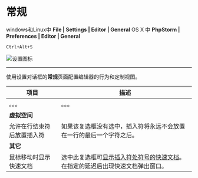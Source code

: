 # 常规

windows和Linux中 **File | Settings | Editor | General**
OS X 中 **PhpStorm | Preferences | Editor | General**

`Ctrl+Alt+S`

![设置图标](http://image.jellychen.cn/uploads/2016/10/settings.png)

___

使用设置对话框的**常规**页面配置编辑器的行为和定制视图。

|项目|描述|
|---|---|
|。。。|。。。|
|**虚拟空间**||
|<span id='允许在行结束符后放置插入符'>允许在行结束符后放置插入符</span>|如果该复选框没有选中，插入符将永远不会放置在一行的最后一个字符之后。|
|**其它**||
|<span id='鼠标移动时显示快速文档'>鼠标移动时显示快速文档</span>|选中此复选框可[显示插入符处符号的快速文档](/如何使用/常规指南/查看参考信息/查看内联文档.md)。在指定的延迟后出现快速文档弹出窗口。|